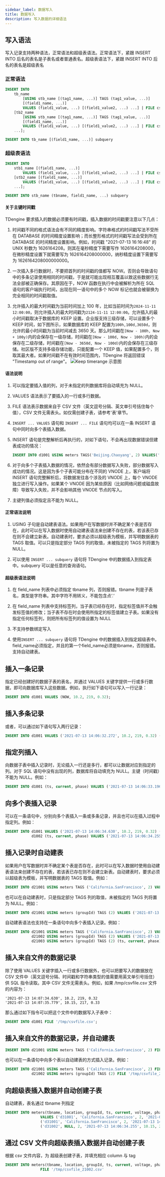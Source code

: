 ```yaml
---
sidebar_label: 数据写入
title: 数据写入
description: 写入数据的详细语法
---
```


## 写入语法

写入记录支持两种语法，正常语法和超级表语法。正常语法下，紧跟 INSERT INTO 后名的表名是子表名或者普通表名。超级表语法下，紧跟 INSERT INTO 后名的表名是超级表名

### 正常语法

```sql
INSERT INTO
    tb_name
        [USING stb_name [(tag1_name, ...)] TAGS (tag1_value, ...)]
        [(field1_name, ...)]
        VALUES (field1_value, ...) [(field1_value2, ...) ...] | FILE csv_file_path
    [tb2_name
        [USING stb_name [(tag1_name, ...)] TAGS (tag1_value, ...)]
        [(field1_name, ...)]
        VALUES (field1_value, ...) [(field1_value2, ...) ...] | FILE csv_file_path
    ...];

INSERT INTO tb_name [(field1_name, ...)] subquery
```

### 超级表语法

```sql
INSERT INTO
    stb1_name [(field1_name, ...)]
        VALUES (field1_value, ...) [(field1_value2, ...) ...] | FILE csv_file_path
    [stb2_name [(field1_name, ...)]
        VALUES (field1_value, ...) [(field1_value2, ...) ...] | FILE csv_file_path
    ...];

INSERT INTO stb_name (tbname, field1_name, ...) subquery
```

#### 关于主键时间戳

TDengine 要求插入的数据必须要有时间戳，插入数据的时间戳要注意以下几点：

1. 时间戳不同的格式语法会有不同的精度影响。字符串格式的时间戳写法不受所在 DATABASE 的时间精度设置影响；而长整形格式的时间戳写法会受到所在 DATABASE 的时间精度设置影响。例如，时间戳 "2021-07-13 16:16:48" 的 UNIX 秒数为 1626164208。则其在毫秒精度下需要写作 1626164208000，在微秒精度设置下就需要写为 1626164208000000，纳秒精度设置下需要写为 1626164208000000000。

2. 一次插入多行数据时，不要把首列的时间戳的值都写 NOW。否则会导致语句中的多条记录使用相同的时间戳，于是就可能出现相互覆盖以致这些数据行无法全部被正确保存。其原因在于，NOW 函数在执行中会被解析为所在 SQL 语句的客户端执行时间，出现在同一语句中的多个 NOW 标记也就会被替换为完全相同的时间戳取值。

3. 允许插入的最大时间戳为当前时间加上 100 年，比如当前时间为`2024-11-11 12:00:00`，则允许插入的最大时间戳为`2124-11-11 12:00:00`。允许插入的最小时间戳取决于数据库的 KEEP 设置。企业版支持三级存储，可以设置多个 KEEP 时间，如下图所示，如果数据库的 KEEP 配置为`100h,100d,3650d`，则允许的最小时间戳为当前时间减去 3650 天。那么时间戳在`[Now - 100h, Now + 100y)`内的会保存在一级存储，时间戳在`[Now - 100d, Now - 100h)`内的会保存在二级存储，时间戳在`[Now - 3650d, Now - 100d)`内的会保存在三级存储。社区版不支持多级存储功能，只能配置一个 KEEP 值，如果配置多个，则取其最大者。如果时间戳不在有效时间范围内，TDengine 将返回错误 "Timestamp out of range"。
![Keep timerange 示意图](./pic/database-keep.jpg)

#### 语法说明

1. 可以指定要插入值的列，对于未指定的列数据库将自动填充为 NULL。

2. VALUES 语法表示了要插入的一行或多行数据。

3. FILE 语法表示数据来自于 CSV 文件（英文逗号分隔、英文单引号括住每个值），CSV 文件无需表头。如仅需创建子表，请参考'表'章节。

4. `INSERT ... VALUES` 语句和 `INSERT ... FILE` 语句均可以在一条 INSERT 语句中同时向多个表插入数据。

5. INSERT 语句是完整解析后再执行的，对如下语句，不会再出现数据错误但建表成功的情况：

   ```sql
   INSERT INTO d1001 USING meters TAGS('Beijing.Chaoyang', 2) VALUES('a');
   ```

6. 对于向多个子表插入数据的情况，依然会有部分数据写入失败，部分数据写入成功的情况。这是因为多个子表可能分布在不同的 VNODE 上，客户端将 INSERT 语句完整解析后，将数据发往各个涉及的 VNODE 上，每个 VNODE 独立进行写入操作。如果某个 VNODE 因为某些原因（比如网络问题或磁盘故障）导致写入失败，并不会影响其他 VNODE 节点的写入。
7. 主键列值必须指定且不能为 NULL。

#### 正常语法说明

1. USING 子句是自动建表语法。如果用户在写数据时并不确定某个表是否存在，此时可以在写入数据时使用自动建表语法来创建不存在的表，若该表已存在则不会建立新表。自动建表时，要求必须以超级表为模板，并写明数据表的 TAGS 取值。可以只是指定部分 TAGS 列的取值，未被指定的 TAGS 列将置为 NULL。

2. 可以使用 `INSERT ... subquery` 语句将 TDengine 中的数据插入到指定表中。subquery 可以是任意的查询语句。

#### 超级表语法说明

1. 在 field_name 列表中必须指定 tbname 列，否则报错。tbname 列是子表名，类型是字符串。其中字符不用转义，不能包含点‘.‘

2. 在 field_name 列表中支持标签列，当子表已经存在时，指定标签值并不会触发标签值的修改；当子表不存在时会使用所指定的标签值建立子表。如果没有指定任何标签列，则把所有标签列的值设置为 NULL

3. 不支持参数绑定写入

4. 使用`INSERT ... subquery` 语句将 TDengine 中的数据插入到指定超级表中。field_name必须指定，并且的第一个field_name必须是tbname，否则报错。支持自动建表。

## 插入一条记录

指定已经创建好的数据子表的表名，并通过 VALUES 关键字提供一行或多行数据，即可向数据库写入这些数据。例如，执行如下语句可以写入一行记录：

```sql
INSERT INTO d1001 VALUES (NOW, 10.2, 219, 0.32);
```

## 插入多条记录

或者，可以通过如下语句写入两行记录：

```sql
INSERT INTO d1001 VALUES ('2021-07-13 14:06:32.272', 10.2, 219, 0.32) (1626164208000, 10.15, 217, 0.33);
```

## 指定列插入

向数据子表中插入记录时，无论插入一行还是多行，都可以让数据对应到指定的列。对于 SQL 语句中没有出现的列，数据库将自动填充为 NULL。主键（时间戳）不能为 NULL。例如：

```sql
INSERT INTO d1001 (ts, current, phase) VALUES ('2021-07-13 14:06:33.196', 10.27, 0.31);
```

## 向多个表插入记录

可以在一条语句中，分别向多个表插入一条或多条记录，并且也可以在插入过程中指定列。例如：

```sql
INSERT INTO d1001 VALUES ('2021-07-13 14:06:34.630', 10.2, 219, 0.32) ('2021-07-13 14:06:35.779', 10.15, 217, 0.33)
            d1002 (ts, current, phase) VALUES ('2021-07-13 14:06:34.255', 10.27, 0.31);
```

## 插入记录时自动建表

如果用户在写数据时并不确定某个表是否存在，此时可以在写入数据时使用自动建表语法来创建不存在的表，若该表已存在则不会建立新表。自动建表时，要求必须以超级表为模板，并写明数据表的 TAGS 取值。例如：

```sql
INSERT INTO d21001 USING meters TAGS ('California.SanFrancisco', 2) VALUES ('2021-07-13 14:06:32.272', 10.2, 219, 0.32);
```

也可以在自动建表时，只是指定部分 TAGS 列的取值，未被指定的 TAGS 列将置为 NULL。例如：

```sql
INSERT INTO d21001 USING meters (groupId) TAGS (2) VALUES ('2021-07-13 14:06:33.196', 10.15, 217, 0.33);
```

自动建表语法也支持在一条语句中向多个表插入记录。例如：

```sql
INSERT INTO d21001 USING meters TAGS ('California.SanFrancisco', 2) VALUES ('2021-07-13 14:06:34.630', 10.2, 219, 0.32) ('2021-07-13 14:06:35.779', 10.15, 217, 0.33)
            d21002 USING meters (groupId) TAGS (2) VALUES ('2021-07-13 14:06:34.255', 10.15, 217, 0.33)
            d21003 USING meters (groupId) TAGS (2) (ts, current, phase) VALUES ('2021-07-13 14:06:34.255', 10.27, 0.31);
```

## 插入来自文件的数据记录

除了使用 VALUES 关键字插入一行或多行数据外，也可以把要写入的数据放在 CSV 文件中（英文逗号分隔、时间戳和字符串类型的值需要用英文单引号括住）供 SQL 指令读取。其中 CSV 文件无需表头。例如，如果 /tmp/csvfile.csv 文件的内容为：

```
'2021-07-13 14:07:34.630', 10.2, 219, 0.32
'2021-07-13 14:07:35.779', 10.15, 217, 0.33
```

那么通过如下指令可以把这个文件中的数据写入子表中：

```sql
INSERT INTO d1001 FILE '/tmp/csvfile.csv';
```

## 插入来自文件的数据记录，并自动建表

```sql
INSERT INTO d21001 USING meters TAGS ('California.SanFrancisco', 2) FILE '/tmp/csvfile.csv';
```

也可以在一条语句中向多个表以自动建表的方式插入记录。例如：

```sql
INSERT INTO d21001 USING meters TAGS ('California.SanFrancisco', 2) FILE '/tmp/csvfile_21001.csv'
            d21002 USING meters (groupId) TAGS (2) FILE '/tmp/csvfile_21002.csv';
```

## 向超级表插入数据并自动创建子表

自动建表，表名通过 tbname 列指定

```sql
INSERT INTO meters(tbname, location, groupId, ts, current, voltage, phase)
                VALUES ('d31001', 'California.SanFrancisco', 2, '2021-07-13 14:06:34.630', 10.2, 219, 0.32)
                ('d31001', 'California.SanFrancisco', 2, '2021-07-13 14:06:35.779', 10.15, 217, 0.33)
                ('d31002', NULL, 2, '2021-07-13 14:06:34.255', 10.15, 217, 0.33)
```

## 通过 CSV 文件向超级表插入数据并自动创建子表

根据 csv 文件内容，为 超级表创建子表，并填充相应 column 与 tag

```sql
INSERT INTO meters(tbname, location, groupId, ts, current, voltage, phase)
                FILE '/tmp/csvfile_21002.csv'
```
